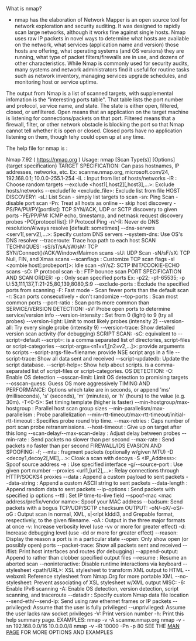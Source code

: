 What is nmap?
- nmap has the elaboration of Network Mapper is an open source tool for network exploration and security auditing. It was designed to rapidly scan large networks, although it works fine against single hosts. Nmap uses raw IP packets in novel ways to determine what hosts are available on the network, what services (application name and version) those hosts are offering, what operating systems (and OS versions) they are running, what type of packet filters/firewalls are in use, and dozens of other characteristics. While Nmap is commonly used for security audits, many systems and network administrators find it useful for routine tasks such as network inventory, managing services upgrade schedules, and monitoring host or service uptime. 

The output from Nmap is a list of scanned targets, with supplemental infomation is the "interesting ports table". That table lists the port number and protocol, service name, and state. The state is either open, filtered, closed, or unfiltered. Open means that an application on the target machine is listening for connections/packets on that port. Filtered means that a firewall, filter, or other network obstacle is blocking the port so that Nmap cannot tell whether it is open or closed. Closed ports have no application listening on them, though tehy could open up at any time. 

The help file for nmap is :

Nmap 7.92 ( https://nmap.org )
Usage: nmap [Scan Type(s)] [Options] {target specification}
TARGET SPECIFICATION:
  Can pass hostnames, IP addresses, networks, etc.
  Ex: scanme.nmap.org, microsoft.com/24, 192.168.0.1; 10.0.0-255.1-254
  -iL <inputfilename>: Input from list of hosts/networks
  -iR <num hosts>: Choose random targets
  --exclude <host1[,host2][,host3],...>: Exclude hosts/networks
  --excludefile <exclude_file>: Exclude list from file
HOST DISCOVERY:
  -sL: List Scan - simply list targets to scan
  -sn: Ping Scan - disable port scan
  -Pn: Treat all hosts as online -- skip host discovery
  -PS/PA/PU/PY[portlist]: TCP SYN/ACK, UDP or SCTP discovery to given ports
  -PE/PP/PM: ICMP echo, timestamp, and netmask request discovery probes
  -PO[protocol list]: IP Protocol Ping
  -n/-R: Never do DNS resolution/Always resolve [default: sometimes]
  --dns-servers <serv1[,serv2],...>: Specify custom DNS servers
  --system-dns: Use OS's DNS resolver
  --traceroute: Trace hop path to each host
SCAN TECHNIQUES:
  -sS/sT/sA/sW/sM: TCP SYN/Connect()/ACK/Window/Maimon scans
  -sU: UDP Scan
  -sN/sF/sX: TCP Null, FIN, and Xmas scans
  --scanflags <flags>: Customize TCP scan flags
  -sI <zombie host[:probeport]>: Idle scan
  -sY/sZ: SCTP INIT/COOKIE-ECHO scans
  -sO: IP protocol scan
  -b <FTP relay host>: FTP bounce scan
PORT SPECIFICATION AND SCAN ORDER:
  -p <port ranges>: Only scan specified ports
    Ex: -p22; -p1-65535; -p U:53,111,137,T:21-25,80,139,8080,S:9
  --exclude-ports <port ranges>: Exclude the specified ports from scanning
  -F: Fast mode - Scan fewer ports than the default scan
  -r: Scan ports consecutively - don't randomize
  --top-ports <number>: Scan <number> most common ports
  --port-ratio <ratio>: Scan ports more common than <ratio>
SERVICE/VERSION DETECTION:
  -sV: Probe open ports to determine service/version info
  --version-intensity <level>: Set from 0 (light) to 9 (try all probes)
  --version-light: Limit to most likely probes (intensity 2)
  --version-all: Try every single probe (intensity 9)
  --version-trace: Show detailed version scan activity (for debugging)
SCRIPT SCAN:
  -sC: equivalent to --script=default
  --script=<Lua scripts>: <Lua scripts> is a comma separated list of
           directories, script-files or script-categories
  --script-args=<n1=v1,[n2=v2,...]>: provide arguments to scripts
  --script-args-file=filename: provide NSE script args in a file
  --script-trace: Show all data sent and received
  --script-updatedb: Update the script database.
  --script-help=<Lua scripts>: Show help about scripts.
           <Lua scripts> is a comma-separated list of script-files or
           script-categories.
OS DETECTION:
  -O: Enable OS detection
  --osscan-limit: Limit OS detection to promising targets
  --osscan-guess: Guess OS more aggressively
TIMING AND PERFORMANCE:
  Options which take <time> are in seconds, or append 'ms' (milliseconds),
  's' (seconds), 'm' (minutes), or 'h' (hours) to the value (e.g. 30m).
  -T<0-5>: Set timing template (higher is faster)
  --min-hostgroup/max-hostgroup <size>: Parallel host scan group sizes
  --min-parallelism/max-parallelism <numprobes>: Probe parallelization
  --min-rtt-timeout/max-rtt-timeout/initial-rtt-timeout <time>: Specifies
      probe round trip time.
  --max-retries <tries>: Caps number of port scan probe retransmissions.
  --host-timeout <time>: Give up on target after this long
  --scan-delay/--max-scan-delay <time>: Adjust delay between probes
  --min-rate <number>: Send packets no slower than <number> per second
  --max-rate <number>: Send packets no faster than <number> per second
FIREWALL/IDS EVASION AND SPOOFING:
  -f; --mtu <val>: fragment packets (optionally w/given MTU)
  -D <decoy1,decoy2[,ME],...>: Cloak a scan with decoys
  -S <IP_Address>: Spoof source address
  -e <iface>: Use specified interface
  -g/--source-port <portnum>: Use given port number
  --proxies <url1,[url2],...>: Relay connections through HTTP/SOCKS4 proxies
  --data <hex string>: Append a custom payload to sent packets
  --data-string <string>: Append a custom ASCII string to sent packets
  --data-length <num>: Append random data to sent packets
  --ip-options <options>: Send packets with specified ip options
  --ttl <val>: Set IP time-to-live field
  --spoof-mac <mac address/prefix/vendor name>: Spoof your MAC address
  --badsum: Send packets with a bogus TCP/UDP/SCTP checksum
OUTPUT:
  -oN/-oX/-oS/-oG <file>: Output scan in normal, XML, s|<rIpt kIddi3,
     and Grepable format, respectively, to the given filename.
  -oA <basename>: Output in the three major formats at once
  -v: Increase verbosity level (use -vv or more for greater effect)
  -d: Increase debugging level (use -dd or more for greater effect)
  --reason: Display the reason a port is in a particular state
  --open: Only show open (or possibly open) ports
  --packet-trace: Show all packets sent and received
  --iflist: Print host interfaces and routes (for debugging)
  --append-output: Append to rather than clobber specified output files
  --resume <filename>: Resume an aborted scan
  --noninteractive: Disable runtime interactions via keyboard
  --stylesheet <path/URL>: XSL stylesheet to transform XML output to HTML
  --webxml: Reference stylesheet from Nmap.Org for more portable XML
  --no-stylesheet: Prevent associating of XSL stylesheet w/XML output
MISC:
  -6: Enable IPv6 scanning
  -A: Enable OS detection, version detection, script scanning, and traceroute
  --datadir <dirname>: Specify custom Nmap data file location
  --send-eth/--send-ip: Send using raw ethernet frames or IP packets
  --privileged: Assume that the user is fully privileged
  --unprivileged: Assume the user lacks raw socket privileges
  -V: Print version number
  -h: Print this help summary page.
EXAMPLES:
  nmap -v -A scanme.nmap.org
  nmap -v -sn 192.168.0.0/16 10.0.0.0/8
  nmap -v -iR 10000 -Pn -p 80
SEE THE [MAN PAGE](https://nmap.org/book/man.html) FOR MORE OPTIONS AND EXAMPLES


